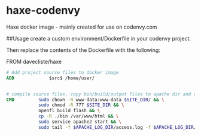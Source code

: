 # haxe-codenvy
Haxe docker image - mainly created for use on codenvy.com

##Usage
create a custom environment/Dockerfile in your codenvy project.

Then replace the contents of the Dockerfile with the following:

FROM davecliste/haxe

```Dockerfile
# Add project source files to docker image
ADD             $src$ /home/user/


# compile source files, copy bin/build/output files to apache dir and run apache server
CMD         sudo chown -R www-data:www-data $SITE_DIR/ && \
            sudo chmod -R 777 $SITE_DIR && \
            openfl build flash && \
            cp -R ./bin /var/www/html && \
            sudo service apache2 start && \
            sudo tail -f $APACHE_LOG_DIR/access.log -f $APACHE_LOG_DIR/error.log
```
